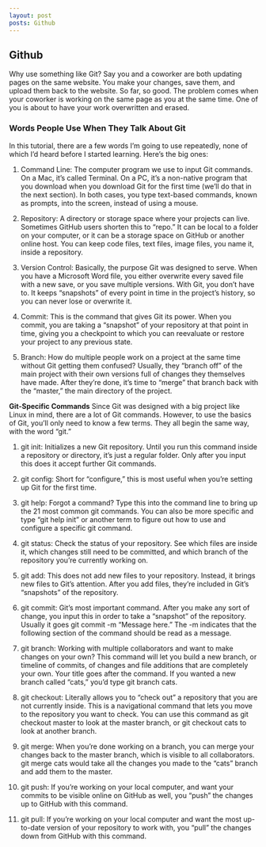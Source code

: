 ```yaml
---
layout: post
posts: Github
---
```


 Github
 ------

Why use something like Git? Say you and a coworker are both updating pages on the same website. You make your changes, save them, and upload them back to the website. So far, so good. The problem comes when your coworker is working on the same page as you at the same time. One of you is about to have your work overwritten and erased.

### Words People Use When They Talk About Git
In this tutorial, there are a few words I’m going to use repeatedly, none of which I’d heard before I started learning.
 Here’s the big ones:

1. Command Line: The computer program we use to input Git commands. On a Mac, it’s called Terminal. On a PC, it’s a non-native program that you download when you download Git for the first time (we’ll do that in the next section). In both cases, you type text-based commands, known as prompts, into the screen, instead of using a mouse.

2. Repository: A directory or storage space where your projects can live. Sometimes GitHub users shorten this to “repo.” It can be local to a folder on your computer, or it can be a storage space on GitHub or another online host. You can keep code files, text files, image files, you name it, inside a repository.

3. Version Control: Basically, the purpose Git was designed to serve. When you have a Microsoft Word file, you either overwrite every saved file with a new save, or you save multiple versions. With Git, you don’t have to. It keeps “snapshots” of every point in time in the project’s history, so you can never lose or overwrite it.

4. Commit: This is the command that gives Git its power. When you commit, you are taking a “snapshot” of your repository at that point in time, giving you a checkpoint to which you can reevaluate or restore your project to any previous state.

5. Branch: How do multiple people work on a project at the same time without Git getting them confused? Usually, they “branch off” of the main project with their own versions full of changes they themselves have made. After they’re done, it’s time to “merge” that branch back with the “master,” the main directory of the project.

 **Git-Specific Commands**
Since Git was designed with a big project like Linux in mind, there are a lot of Git commands. However, to use the basics of Git, you’ll only need to know a few terms. They all begin the same way, with the word “git.”

1. git init: Initializes a new Git repository. Until you run this command inside a repository or directory, it’s just a regular folder. Only after you input this does it accept further Git commands.

2. git config: Short for “configure,” this is most useful when you’re setting up Git for the first time.

3. git help: Forgot a command? Type this into the command line to bring up the 21 most common git commands. You can also be more specific and type “git help init” or another term to figure out how to use and configure a specific git command.

4. git status: Check the status of your repository. See which files are inside it, which changes still need to be committed, and which branch of the repository you’re currently working on.

5. git add: This does not add new files to your repository. Instead, it brings new files to Git’s attention. After you add files, they’re included in Git’s “snapshots” of the repository.

6. git commit: Git’s most important command. After you make any sort of change, you input this in order to take a “snapshot” of the repository. Usually it goes git commit -m “Message here.” The -m indicates that the following section of the command should be read as a message.

7. git branch: Working with multiple collaborators and want to make changes on your own? This command will let you build a new branch, or timeline of commits, of changes and file additions that are completely your own. Your title goes after the command. If you wanted a new branch called “cats,” you’d type git branch cats.

8. git checkout: Literally allows you to “check out” a repository that you are not currently inside. This is a navigational command that lets you move to the repository you want to check. You can use this command as git checkout master to look at the master branch, or git checkout cats to look at another branch.

9. git merge: When you’re done working on a branch, you can merge your changes back to the master branch, which is visible to all collaborators. git merge cats would take all the changes you made to the “cats” branch and add them to the master.

10. git push: If you’re working on your local computer, and want your commits to be visible online on GitHub as well, you “push” the changes up to GitHub with this command.

11. git pull: If you’re working on your local computer and want the most up-to-date version of your repository to work with, you “pull” the changes down from GitHub with this command.
